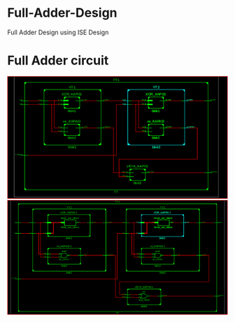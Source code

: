 # Full-Adder-Design
Full Adder Design using ISE Design
<br />
# Full Adder circuit
![Full Adder](TT_3.png)
![Full Adder](TT_4.png)

